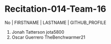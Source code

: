 # Recitation-014-Team-16

No | FIRSTNAME | LASTNAME | GITHUB_PROFILE
1.   Jonah       Tatterson  jota5800
2.   Oscar       Guerrero   TheBenchwarmer21
